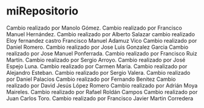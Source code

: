 # miRepositorio
Cambio realizado por Manolo Gómez.
Cambio realizado por Francisco Manuel Hernández.
Cambio realizado por Alberto Salazar
cambio realizado Eloy fernandez castro
Francisco Manuel Adamuz Vico
Cambio realizado por Daniel Romero.
Cambio realizado por Jose Luis Gonzalez Garcia
Cambio realizado por Jose Manuel Ponferrada.
Cambio realizado por Francisco Ruiz Martín.
Cambio realizado por Sergio Arroyo.
Cambio realizado por José Espejo Luna.
Cambio realizado por Carmen Maria.
Cambio realizado por Alejandro Esteban.
Cambio realizado por Sergio Valera.
Cambio realizado por Daniel Palacios
Cambio realizado por Fernando Benitez
Cambio realizado por David Jesús López Romero
Cambio realizado por Adrián Moya Maireles.
Cambio realizado por Rafael Roldán Campos
Cambio realizado por Juan Carlos Toro.
Cambio realizado por Francisco Javier Martin Corredera
